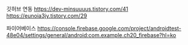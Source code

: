 깃허브 연동
https://dev-minsuuuus.tistory.com/41
https://eunoia3jy.tistory.com/29



파이어베이스 
https://console.firebase.google.com/project/androidtest-48e04/settings/general/android:com.example.ch20_firebase?hl=ko


